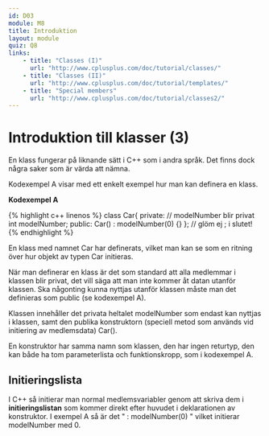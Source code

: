 ```yaml
---
id: D03
module: M8
title: Introduktion
layout: module
quiz: Q8
links:
    - title: "Classes (I)"
      url: "http://www.cplusplus.com/doc/tutorial/classes/" 
    - title: "Classes (II)"
      url: "http://www.cplusplus.com/doc/tutorial/templates/"
    - title: "Special members"
      url: "http://www.cplusplus.com/doc/tutorial/classes2/" 
---
```

# Introduktion till klasser (3)

En klass fungerar på liknande sätt i C++ som i andra språk. 
Det finns dock några saker som är värda att nämna.

Kodexempel A visar med ett enkelt exempel hur man kan definera en klass.

__Kodexempel A__

{% highlight c++ linenos %}
class Car{
private: // modelNumber blir privat
    int modelNumber;
public:
    Car() : modelNumber(0) {}
}; // glöm ej ; i slutet!
{% endhighlight %}

En klass med namnet Car har definerats, vilket man kan se som en ritning över hur objekt av typen Car initieras.

När man definerar en klass är det som standard att alla medlemmar i klassen blir privat, 
det vill säga att man inte kommer åt datan utanför klassen. 
Ska någonting kunna nyttjas utanför klassen måste man det definieras som public (se kodexempel A).

Klassen innehåller det privata heltalet modelNumber som endast kan nyttjas i klassen, 
samt den publika konstruktorn (speciell metod som används vid initiering av medlemsdata) Car().

En konstruktor har samma namn som klassen, den har ingen returtyp,
den kan både ha tom parameterlista och funktionskropp, som i kodexempel A.

## Initieringslista

I C++ så initierar man normal medlemsvariabler genom att skriva dem i __initieringslistan__
som kommer direkt efter huvudet i deklarationen av konstruktor.
I exempel A så är det " : modelNumber(0) " vilket initierar modelNumber med 0.

